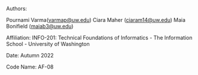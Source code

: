 Authors:

Pournami Varma(varmap@uw.edu)
Ciara Maher (ciaram14@uw.edu)
Maia Bonifield (maiab3@uw.edu)

Affiliation: INFO-201: Technical Foundations of Informatics - The Information School - University of Washington

Date: Autumn 2022

Code Name: AF-08
